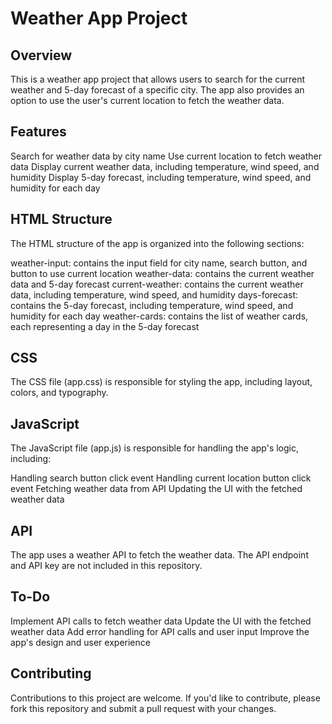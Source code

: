 # Weather App Project
## Overview
This is a weather app project that allows users to search for the current weather and 5-day forecast of a specific city. The app also provides an option to use the user's current location to fetch the weather data.

## Features
Search for weather data by city name
Use current location to fetch weather data
Display current weather data, including temperature, wind speed, and humidity
Display 5-day forecast, including temperature, wind speed, and humidity for each day
## HTML Structure
The HTML structure of the app is organized into the following sections:

weather-input: contains the input field for city name, search button, and button to use current location
weather-data: contains the current weather data and 5-day forecast
current-weather: contains the current weather data, including temperature, wind speed, and humidity
days-forecast: contains the 5-day forecast, including temperature, wind speed, and humidity for each day
weather-cards: contains the list of weather cards, each representing a day in the 5-day forecast
## CSS
The CSS file (app.css) is responsible for styling the app, including layout, colors, and typography.

## JavaScript
The JavaScript file (app.js) is responsible for handling the app's logic, including:

Handling search button click event
Handling current location button click event
Fetching weather data from API
Updating the UI with the fetched weather data
## API
The app uses a weather API to fetch the weather data. The API endpoint and API key are not included in this repository.

## To-Do
Implement API calls to fetch weather data
Update the UI with the fetched weather data
Add error handling for API calls and user input
Improve the app's design and user experience
## Contributing
Contributions to this project are welcome. If you'd like to contribute, please fork this repository and submit a pull request with your changes.
